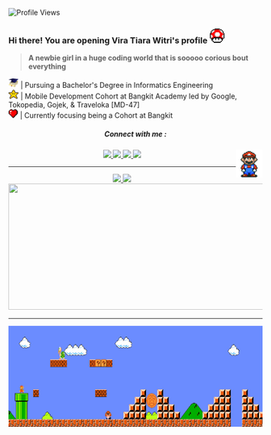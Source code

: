 ![Profile Views](https://komarev.com/ghpvc/?username=vetewe)
### Hi there! You are opening Vira Tiara Witri's profile <img src="https://github.com/vetewe/vetewe/blob/main/Asset/powerup.gif" height="30px">
> **A newbie girl in a huge coding world that is sooooo corious bout everything** 

<img src="https://github.com/vetewe/vetewe/blob/main/Asset/toga.png" width="20cm"/>  | Pursuing a Bachelor's Degree in Informatics Engineering
<br><img src="https://github.com/vetewe/vetewe/blob/main/Asset/star.png" width="20cm"/> | Mobile Development Cohort at Bangkit Academy led by Google, Tokopedia, Gojek, & Traveloka [MD-47]
<br> <img src="https://github.com/vetewe/vetewe/blob/main/Asset/love.png" width="19cm"/> | Currently focusing being a Cohort at Bangkit

<h5 align="center">Connect with me : </h5> 
<p align="center">
  	<a href="https://www.linkedin.com/in/vira-tiara-witri-264b95321/" target="blank">
      <img src="https://img.shields.io/badge/LinkedIn-0077B5?style=for-the-badge&logo=linkedin&logoColor=white"/>
    </a>
    <a href="mailto:pola.vtiaraw2@gmail.com">
      <img src="https://img.shields.io/badge/Gmail-D14836?style=for-the-badge&logo=gmail&logoColor=white"/>
    </a>
    <a href="https://www.instagram.com/vtweee_/">
      <img src="https://img.shields.io/badge/Instagram-E4405F?style=for-the-badge&logo=instagram&logoColor=white"/>
    </a>
    <a href="https://www.youtube.com/@viratiarawitri9001">
      <img src="https://img.shields.io/badge/YouTube-red?style=for-the-badge&logo=youtube&logoColor=white"/>
    </a>
    <img align="right" src="https://github.com/vetewe/vetewe/blob/main/Asset/Mario_Hello_Big.gif" height="55"/>
</p>

---

<div align="center">
<p>
<a href="https://github.com/vetewe">
  <img width="350em" src="https://github-readme-stats-eight-theta.vercel.app/api?username=vetewe&show_icons=true&theme=graywhite&include_all_commits=true&count_private=true"/>
  <img width="255em" src="https://github-readme-stats-eight-theta.vercel.app/api/top-langs/?username=vetewe&layout=compact&langs_count=8&theme=graywhite"/>
  <img height="250cm" width="610em" src="https://github-readme-streak-stats.herokuapp.com/?user=vetewe&theme=graywhite&count_private=true"/>
</a>
</p>
</div>

<hr>
<div align="center">
  <img src="https://github.com/vetewe/vetewe/blob/main/Asset/Mario_Gameplay.gif" alt="" height="200" width="900"/>
</div>

